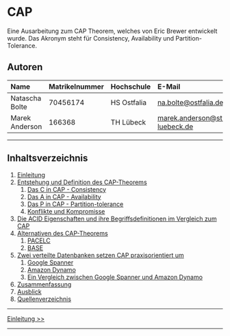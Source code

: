 # CAP

Eine Ausarbeitung zum CAP Theorem, welches von Eric Brewer entwickelt wurde.
Das Akronym steht für Consistency, Availability und Partition-Tolerance.

## Autoren

| Name          | Matrikelnummer | Hochschule | E-Mail                            |
|:--------------|:---------------|:-----------|:----------------------------------|
|Natascha Bolte | 70456174       | HS Ostfalia| na.bolte@ostfalia.de              |
|Marek Anderson | 166368         | TH Lübeck  | marek.anderson@stud.th-luebeck.de |

-------

## Inhaltsverzeichnis

1. [Einleitung](1_Einleitung.md)
2. [Entstehung und Definition des CAP-Theorems](2_Entstehung_und_Definition_des_CAP-Theorems.md)
   1. [Das C in CAP - Consistency](2_Entstehung_und_Definition_des_CAP-Theorems.md#21-das-c-in-cap---consistency)
   2. [Das A in CAP - Availability](2_Entstehung_und_Definition_des_CAP-Theorems.md#22-das-a-in-cap---availability)
   3. [Das P in CAP - Partition-tolerance](2_Entstehung_und_Definition_des_CAP-Theorems.md#23-das-p-in-cap---partition-tolerance)
   4. [Konflikte und Kompromisse](2_Entstehung_und_Definition_des_CAP-Theorems.md#24-konflikte-und-kompromisse)
3. [Die ACID Eigenschaften und ihre Begriffsdefinitionen im Vergleich zum CAP](3_Die_ACID_Eigenschaften_und_ihre_Begriffsdefinitionen_im_Vergleich_zum_CAP.md)
4. [Alternativen des CAP-Theorems](4_Alternativen_des_CAP-Theorems.md)
   1. [PACELC](4_Alternativen_des_CAP-Theorems.md#41-pacelc)
   2. [BASE](4_Alternativen_des_CAP-Theorems.md#42-base)
5. [Zwei verteilte Datenbanken setzen CAP praxisorientiert um](5_0_Zwei_verteilte_Datenbanken_setzen_CAP_praxisorientiert_um.md)
   1. [Google Spanner](5_1_Spanner.md)
   2. [Amazon Dynamo](5_2_Dynamo.md)
   3. [Ein Vergleich zwischen Google Spanner und Amazon Dynamo](5_3_Ein_Vergleich_zwischen_Google_Spanner_und_Amazon_DynamoDB.md)
6. [Zusammenfassung](6_Zusammenfassung.md)
7. [Ausblick](7_Ausblick.md)
8. [Quellenverzeichnis](8_Quellenverzeichnis.md)

***

[Einleitung >>](1_Einleitung.md)

***
